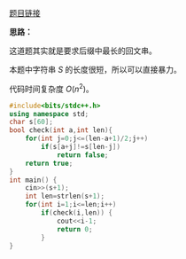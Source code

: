 [题目链接](https://www.luogu.com.cn/problem/AT3637)

**思路：**

这道题其实就是要求后缀中最长的回文串。

本题中字符串 $S$ 的长度很短，所以可以直接暴力。

代码时间复杂度 $O(n^2)$。

```cpp
#include<bits/stdc++.h>
using namespace std;
char s[60];
bool check(int a,int len){
	for(int j=0;j<=(len-a+1)/2;j++)
		if(s[a+j]!=s[len-j])
			return false;
	return true;
}
int main() {
	cin>>(s+1);
	int len=strlen(s+1);
	for(int i=1;i<=len;i++)
		if(check(i,len)) {
			cout<<i-1;
			return 0;
		}
}
```